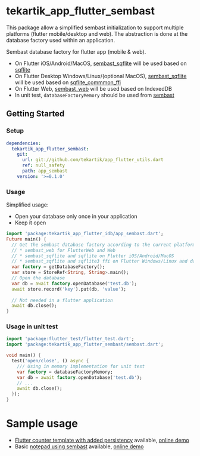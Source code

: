 # tekartik_app_flutter_sembast

This package allow a simplified sembast initialization to support multiple platforms (flutter mobile/desktop and web).
The abstraction is done at the database factory used within an application.

Sembast database factory for flutter app (mobile & web).

* On Flutter iOS/Android/MacOS, [sembast_sqflite](https://pub.dev/packages/sembast_sqflite) will be used based on 
  [sqflite](https://pub.dev/packages/sqflite)
* On Flutter Desktop Windows/Linux/(optional MacOS), [sembast_sqflite](https://pub.dev/packages/sembast_sqflite) will be used 
  based on [sqflite_commmon_ffi](https://pub.dev/packages/sqflite_common_ffi)
* On Flutter Web, [sembast_web](https://pub.dev/packages/sembast_web) will be used based on
  IndexedDB
* In unit test, `databaseFactoryMemory` should be used from [sembast](https://pub.dev/packages/sembast)

## Getting Started

### Setup

```yaml
dependencies:
  tekartik_app_flutter_sembast:
    git:
      url: git://github.com/tekartik/app_flutter_utils.dart
      ref: null_safety
      path: app_sembast
    version: '>=0.1.0'
```

### Usage

Simplified usage: 
* Open your database only once in your application 
* Keep it open

```dart
import 'package:tekartik_app_flutter_idb/app_sembast.dart';
Future main() {
  // Get the sembast database factory according to the current platform
  // * sembast_web for FlutterWeb and Web
  // * sembast_sqflite and sqflite on Flutter iOS/Android/MacOS
  // * sembast_sqflite and sqflite3 ffi on Flutter Windows/Linux and dart VM (might require extra initialization steps)
  var factory = getDatabaseFactory();
  var store = StoreRef<String, String>.main();
  // Open the database
  var db = await factory.openDatabase('test.db');
  await store.record('key').put(db, 'value');
  
  // Not needed in a flutter application
  await db.close();
}
```

### Usage in unit test

```dart
import 'package:flutter_test/flutter_test.dart';
import 'package:tekartik_app_flutter_sembast/sembast.dart';

void main() {
  test('open/close', () async {
    /// Using in memory implementation for unit test
    var factory = databaseFactoryMemory;
    var db = await factory.openDatabase('test.db');
    // ...
    await db.close();
  });
}
```

# Sample usage

* [Flutter counter template with added persistency](https://github.com/alextekartik/flutter_app_example/tree/master/demosembast) available, [online demo](https://alextekartik.github.io/flutter_app_example/demosembast)
* Basic [notepad using sembast](https://github.com/alextekartik/flutter_app_example/tree/master/notepad_sembast) available, [online demo](https://alextekartik.github.io/flutter_app_example/notepad_sembast/)